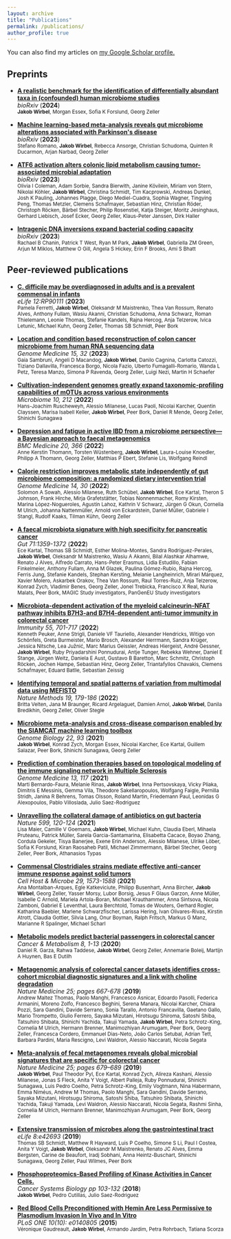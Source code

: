 ```yaml
---
layout: archive
title: "Publications"
permalink: /publications/
author_profile: true
---
```


You can also find my articles on <u><a href="https://scholar.google.de/citations?user=s-phdtgAAAAJ&hl=en">my Google Scholar profile</a>.</u>

## Preprints

- __[A realistic benchmark for the identification of differentially abundant 
taxa in (confounded) human microbiome 
studies](https://www.biorxiv.org/content/10.1101/2022.05.09.491139v2.abstract)__  
_bioRxiv_ (__2024__)  
<sup>__Jakob Wirbel__, Morgan Essex, Sofia K Forslund, Georg Zeller</sup>

- __[Machine learning-based meta-analysis reveals gut microbiome alterations 
associated with Parkinson's 
disease](https://www.biorxiv.org/content/10.1101/2023.12.05.569565v1)__  
_bioRxiv_ (__2023__)  
<sup>Stefano Romano, __Jakob Wirbel__, Rebecca Ansorge, Christian Schudoma, 
Quinten R Ducarmon, Arjan Narbad, Georg Zeller</sup>

- __[ATF6 activation alters colonic lipid 
metabolism causing tumor-associated microbial 
adaptation](https://www.biorxiv.org/content/10.1101/2023.11.03.565267v1.abstract)__  
_bioRxiv_ (__2023__)  
<sup>Olivia I Coleman, Adam Sorbie, Sandra Bierwith, Janine Kövilein, 
Miriam von Stern, Nikolai Köhler, __Jakob Wirbel__, Christina Schmidt, 
Tim Kacprowski, Andreas Dunkel, Josh K Pauling, Johannes Plagge, 
Diego Mediel-Cuadra, Sophia Wagner, Tingying Peng, Thomas Metzler, 
Clemens Schafmayer, Sebastian Hinz, Christian Röder, Christoph Röcken, 
Bärbel Stecher, Philip Rosenstiel, Katja Steiger, Moritz Jesinghaus, 
Gerhard Liebisch, Josef Ecker, Georg Zeller, Klaus-Peter Janssen, 
Dirk Haller</sup>

- __[Intragenic DNA inversions expand bacterial coding 
capacity](https://www.biorxiv.org/content/10.1101/2023.03.11.532203v2.abstract)__  
_bioRxiv_ (__2023__)  
<sup>Rachael B Chanin, Patrick T West, Ryan M Park, __Jakob Wirbel__, 
Gabriella ZM Green, Arjun M Miklos, Matthew O Gill, Angela S Hickey, 
Erin F Brooks, Ami S Bhatt</sup>

## Peer-reviewed publications

- __[C. difficile may be overdiagnosed in adults and is a prevalent commensal 
in infants](https://elifesciences.org/reviewed-preprints/90111v1)__  
_eLife 12:RP90111_ (__2023__)  
<sup>Pamela Ferretti, __Jakob Wirbel__, Oleksandr M Maistrenko, 
Thea Van Rossum, Renato Alves, Anthony Fullam, Wasiu Akanni, Christian Schudoma, 
Anna Schwarz, Roman Thielemann, Leonie Thomas, Stefanie Kandels, Rajna Hercog, 
Anja Telzerow, Ivica Letunic, Michael Kuhn, Georg Zeller, 
Thomas SB Schmidt, Peer Bork</sup>

- __[Location and condition based reconstruction of colon cancer 
microbiome from human RNA sequencing 
data](https://link.springer.com/article/10.1186/s13073-023-01180-9)__  
_Genome Medicine 15, 32_ (__2023__)  
<sup>Gaia Sambruni, Angeli D Macandog, __Jakob Wirbel__, Danilo Cagnina, 
Carlotta Catozzi, Tiziano Dallavilla, Francesca Borgo, Nicola Fazio, 
Uberto Fumagalli-Romario, Wanda L Petz, Teresa Manzo, Simona P Ravenda, 
Georg Zeller, Luigi Nezi, Martin H Schaefer</sup>

- __[Cultivation-independent genomes greatly expand taxonomic-profiling 
capabilities of mOTUs across various 
environments](https://microbiomejournal.biomedcentral.com/articles/10.1186/s40168-022-01410-z)__  
_Microbiome 10, 212_ (__2022__)  
<sup>Hans-Joachim Ruscheweyh, Alessio Milanese, Lucas Paoli, 
Nicolai Karcher, Quentin Clayssen, Marisa Isabell Keller, __Jakob Wirbel__, 
Peer Bork, Daniel R Mende, Georg Zeller, Shinichi Sunagawa</sup>

- __[Depression and fatigue in active IBD from a microbiome perspective—a 
Bayesian approach to faecal 
metagenomics](https://bmcmedicine.biomedcentral.com/articles/10.1186/s12916-022-02550-7)__  
_BMC Medicine 20, 366_ (__2022__)  
<sup>Anne Kerstin Thomann, Torsten Wüstenberg, __Jakob Wirbel__, 
Laura-Louise Knoedler, Philipp A Thomann, Georg Zeller, Matthias P Ebert, 
Stefanie Lis, Wolfgang Reindl</sup>

- __[Calorie restriction improves metabolic state independently of gut 
microbiome composition: a randomized dietary intervention 
trial](https://genomemedicine.biomedcentral.com/articles/10.1186/s13073-022-01030-0)__  
_Genome Medicine 14, 30_ (__2022__)  
<sup>Solomon A Sowah, Alessio Milanese, Ruth Schübel, __Jakob Wirbel__, 
Ece Kartal, Theron S Johnson, Frank Hirche, Mirja Grafetstätter, 
Tobias Nonnenmacher, Romy Kirsten, Marina López-Nogueroles, Agustín Lahoz, 
Kathrin V Schwarz, Jürgen G Okun, Cornelia M Ulrich, Johanna Nattenmüller, 
Arnold von Eckardstein, Daniel Müller, Gabriele I Stangl, Rudolf Kaaks, 
Tilman Kühn, Georg Zeller</sup>

- __[A faecal microbiota signature with high specificity for pancreatic 
cancer](https://gut.bmj.com/content/71/7/1359)__  
_Gut 71:1359-1372_ (__2022__)  
<sup>Ece Kartal, Thomas SB Schmidt, Esther Molina-Montes, 
Sandra Rodríguez-Perales, __Jakob Wirbel__, Oleksandr M Maistrenko, 
Wasiu A Akanni, Bilal Alashkar Alhamwe, Renato J Alves, Alfredo Carrato, 
Hans-Peter Erasmus, Lidia Estudillo, Fabian Finkelmeier, Anthony Fullam, 
Anna M Glazek, Paulina Gómez-Rubio, Rajna Hercog, Ferris Jung, 
Stefanie Kandels, Stephan Kersting, Melanie Langheinrich, Mirari Márquez, 
Xavier Molero, Askarbek Orakov, Thea Van Rossum, Raul Torres-Ruiz, 
Anja Telzerow, Konrad Zych, Vladimir Benes, Georg Zeller, Jonel Trebicka, 
Francisco X Real, Nuria Malats, Peer Bork, MAGIC Study investigators, 
PanGenEU Study investigators</sup>

- __[Microbiota-dependent activation of the myeloid calcineurin-NFAT pathway 
inhibits B7H3-and B7H4-dependent anti-tumor immunity in colorectal 
cancer](https://doi.org/10.1016/j.immuni.2022.03.008)__  
_Immunity 55, 701-717_ (__2022__)  
<sup>Kenneth Peuker, Anne Strigli, Daniele VF Tauriello, Alexander Hendricks, 
Witigo von Schönfels, Greta Burmeister, Mario Brosch, Alexander Herrmann, 
Sandra Krüger, Jessica Nitsche, Lea Južnić, Marc Marius Geissler, 
Andreas Hiergeist, André Gessner, __Jakob Wirbel__, Ruby Priyadarshini 
Ponnudurai, Antje Tunger, Rebekka Wehner, Daniel E Stange, Jürgen Weitz, 
Daniela E Aust, Gustavo B Baretton, Marc Schmitz, Christoph Röcken, 
Jochen Hampe, Sebastian Hinz, Georg Zeller, Triantafyllos Chavakis, 
Clemens Schafmayer, Eduard Batlle, Sebastian Zeissig</sup>

- __[Identifying temporal and spatial patterns of variation from multimodal 
data using MEFISTO](https://www.nature.com/articles/s41592-021-01343-9)__  
_Nature Methods 19, 179-186_ (__2022__)  
<sup>Britta Velten, Jana M Braunger, Ricard Argelaguet, Damien Arnol, 
__Jakob Wirbel__, Danila Bredikhin, Georg Zeller, Oliver Stegle</sup>

- __[Microbiome meta-analysis and cross-disease comparison enabled by the 
SIAMCAT machine learning 
toolbox](https://genomebiology.biomedcentral.com/articles/10.1186/s13059-021-02306-1)__  
_Genome Biology 22, 93_ (__2021__)  
<sup>__Jakob Wirbel__, Konrad Zych, Morgan Essex, Nicolai Karcher, 
Ece Kartal, Guillem Salazar, Peer Bork, Shinichi Sunagawa, Georg Zeller</sup>

- __[Prediction of combination therapies based on topological modeling of the 
immune signaling network in Multiple 
Sclerosis](https://genomemedicine.biomedcentral.com/articles/10.1186/s13073-021-00925-8)__  
_Genome Medicine 13, 117_ (__2021__)  
<sup>Marti Bernardo-Faura, Melanie Rinas, __Jakob Wirbel__, Inna Pertsovskaya, 
Vicky Pliaka, Dimitris E Messinis, Gemma Vila, Theodore Sakellaropoulos, 
Wolfgang Faigle, Pernilla Stridh, Janina R Behrens, Tomas Olsson, 
Roland Martin, Friedemann Paul, Leonidas G Alexopoulos, Pablo Villoslada, 
Julio Saez-Rodriguez</sup>

- __[Unravelling the collateral damage of antibiotics on gut 
bacteria](https://www.nature.com/articles/s41586-021-03986-2)__  
_Nature 599, 120-124_ (__2021__)  
<sup>Lisa Maier, Camille V Goemans, __Jakob Wirbel__, Michael Kuhn, 
Claudia Eberl, Mihaela Pruteanu, Patrick Müller, Sarela Garcia-Santamarina, 
Elisabetta Cacace, Boyao Zhang, Cordula Gekeler, Tisya Banerjee, 
Exene Erin Anderson, Alessio Milanese, Ulrike Löber, Sofia K Forslund, 
Kiran Raosaheb Patil, Michael Zimmermann, Bärbel Stecher, Georg Zeller, 
Peer Bork, Athanasios Typas</sup>


- __[Commensal Clostridiales strains mediate effective anti-cancer 
immune response against solid 
tumors](https://doi.org/10.1016/j.chom.2021.08.001)__  
_Cell Host & Microbe 29, 1573-1588_ (__2021__)  
<sup>Ana Montalban-Arques, Egle Katkeviciute, Philipp Busenhart, Anna Bircher, 
__Jakob Wirbel__, Georg Zeller, Yasser Morsy, Lubor Borsig, 
Jesus F Glaus Garzon, Anne Müller, Isabelle C Arnold, Mariela Artola-Boran, 
Michael Krauthammer, Anna Sintsova, Nicola Zamboni, Gabriel E Leventhal, 
Laura Berchtold, Tomas de Wouters, Gerhard Rogler, Katharina Baebler, 
Marlene Schwarzfischer, Larissa Hering, Ivan Olivares-Rivas, Kirstin Atrott, 
Claudia Gottier, Silvia Lang, Onur Boyman, Ralph Fritsch, Markus G Manz, 
Marianne R Spalinger, Michael Scharl</sup>

- __[Metabolic models predict bacterial passengers in colorectal
cancer](https://link.springer.com/article/10.1186/s40170-020-0208-9)__  
_Cancer & Metabolism 8, 1-13_ (__2020__)  
<sup>Daniel R. Garza, Rahwa Taddese, __Jakob Wirbel__, Georg Zeller,
Annemarie Boleij, Martijn A Huynen, Bas E Dutilh </sup>

- __[Metagenomic analysis of colorectal cancer datasets identifies cross-cohort
microbial diagnostic signatures and a link with
choline degradation](https://www.nature.com/articles/s41591-019-0405-7)__  
_Nature Medicine 25;  pages 667-678_ (__2019__)  
<sup>Andrew Maltez Thomas, Paolo Manghi, Francesco Asnicar, Edoardo Pasolli,
Federica Armanini, Moreno Zolfo, Francesco Beghini, Serena Manara,
Nicolai Karcher, Chiara Pozzi, Sara Gandini, Davide Serrano, Sonia Tarallo,
Antonio Francavilla, Gaetano Gallo, Mario Trompetto, Giulio Ferrero,
Sayaka Mizutani, Hirotsugu Shiroma, Satoshi Shiba, Tatsuhiro Shibata,
Shinichi Yachida, Takuji Yamada, __Jakob Wirbel__, Petra Schrotz-King,
Cornelia M Ulrich, Hermann Brenner, Manimozhiyan Arumugam, Peer Bork,
Georg Zeller, Francesca Cordero, Emmanuel Dias-Neto, João Carlos Setubal,
Adrian Tett, Barbara Pardini, Maria Rescigno, Levi Waldron,
Alessio Naccarati, Nicola Segata</sup>

- __[Meta-analysis of fecal metagenomes reveals global microbial signatures
that are specific for colorectal 
cancer](https://www.nature.com/articles/s41591-019-0406-6)__  
_Nature Medicine 25; pages 679–689_  (__2019__)  
<sup>__Jakob Wirbel__, Paul Theodor Pyl, Ece Kartal, Konrad Zych, 
Alireza Kashani, Alessio Milanese, Jonas S Fleck, Anita Y Voigt, 
Albert Palleja, Ruby Ponnudurai, Shinichi Sunagawa, Luis Pedro Coelho, 
Petra Schrotz-King, Emily Vogtmann, Nina Habermann, Emma Niméus, 
Andrew M Thomas, Paolo Manghi, Sara Gandini, Davide Serrano, Sayaka Mizutani, 
Hirotsugu Shiroma, Satoshi Shiba, Tatsuhiro Shibata, Shinichi Yachida, 
Takuji Yamada, Levi Waldron, Alessio Naccarati, Nicola Segata, Rashmi Sinha,
Cornelia M Ulrich, Hermann Brenner, Manimozhiyan Arumugam,
Peer Bork, Georg Zeller</sup>

- __[Extensive transmission of microbes along the gastrointestinal
tract](https://elifesciences.org/articles/42693)__  
_eLife 8:e42693_ (__2019__)  
<sup>Thomas SB Schmidt, Matthew R Hayward, Luis P Coelho, Simone S Li, Paul I
Costea, Anita Y Voigt, __Jakob Wirbel__, Oleksandr M Maistrenko, Renato JC
Alves, Emma Bergsten, Carine de Beaufort, Iradj Sobhani, Anna Heintz-Buschart,
Shinichi Sunagawa, Georg Zeller, Paul Wilmes, Peer Bork</sup>

- __[Phosphoproteomics-Based Profiling of Kinase Activities in Cancer
Cells.](https://link.springer.com/protocol/10.1007%2F978-1-4939-7493-1_6)__  
_Cancer Systems Biology pp 103-132_ (__2018__)  
<sup>__Jakob Wirbel__, Pedro Cutillas, Julio Saez-Rodriguez </sup>

- __[Red Blood Cells Preconditioned with Hemin Are Less Permissive to
Plasmodium Invasion In Vivo and In
Vitro](https://journals.plos.org/plosone/article?id=10.1371/journal.pone.0140805)__  
_PLoS ONE 10(10): e0140805_ (__2015__)  
<sup>Véronique Gaudreault, __Jakob Wirbel__, Armando Jardim, Petra Rohrbach,
Tatiana Scorza</sup>
